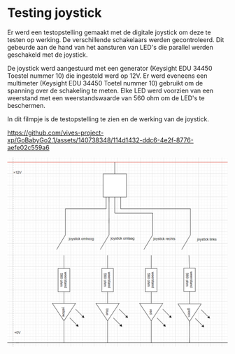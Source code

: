 # Testing joystick

Er werd een testopstelling gemaakt met de digitale joystick om deze te testen op werking. De verschillende schakelaars werden gecontroleerd. Dit gebeurde aan de hand van het aansturen van LED's die parallel werden geschakeld met de joystick.

De joystick werd aangestuurd met een generator (Keysight EDU 34450 Toestel nummer 10) die ingesteld werd op 12V. Er werd eveneens een multimeter (Keysight EDU 34450 Toetel nummer 10) gebruikt om de spanning over de schakeling te meten.
Elke LED werd voorzien van een weerstand met een weerstandswaarde van 560 ohm om de LED's te beschermen.

In dit filmpje is de testopstelling te zien en de werking van de joystick.

https://github.com/vives-project-xp/GoBabyGo2.1/assets/140738348/114d1432-ddc6-4e2f-8776-aefe02c559a6

  ![joysticktestopstelling](/Images/joysticktestopstellingschema.png "schema joystick testopstelling")
